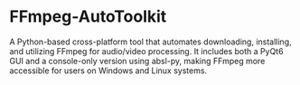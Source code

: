 # FFmpeg-AutoToolkit
A Python-based cross-platform tool that automates downloading, installing, and utilizing FFmpeg for audio/video processing. It includes both a PyQt6 GUI and a console-only version using absl-py, making FFmpeg more accessible for users on Windows and Linux systems.
